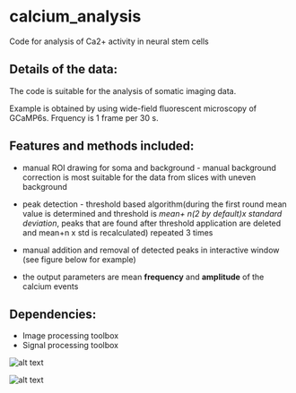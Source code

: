 # calcium_analysis
Code for analysis of Ca2+ activity in neural stem cells

## Details of the data:
The code is suitable for the analysis of somatic imaging data. 

Example is obtained by using wide-field fluorescent microscopy of GCaMP6s. Frquency is 1 frame per 30 s. 

## Features and methods included:

* manual ROI drawing for soma and background - manual background correction is most suitable for the data from slices with uneven background 

* peak detection - threshold based algorithm(during the first round mean value is determined and threshold is *mean+ n(2 by default)x standard deviation*, peaks that are found after threshold application are deleted and mean+n x std is recalculated) repeated 3 times
* manual addition and removal of detected peaks in interactive window (see figure below for example)  

* the output parameters are mean **frequency** and **amplitude** of the calcium events

## Dependencies:
* Image processing toolbox
* Signal processing toolbox

![alt text](https://github.com/SagLab-CERVO/calcium_analysis/blob/main/examples/example_processing.png?raw=true)

![alt text](https://github.com/SagLab-CERVO/calcium_analysis/blob/main/examples/example_soma.png?raw=true)
